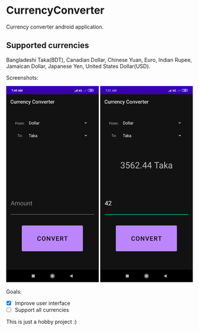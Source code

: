 # CurrencyConverter
Currency converter android application.

## Supported currencies
Bangladeshi Taka(BDT), Canadian Dollar, Chinese Yuan, Euro, Indian Rupee,
Jamaican Dollar, Japanese Yen, United States Dollar(USD).

Screenshots:

<img src="images/default-screenshot.png" width="250"> <img src="images/usage-screenshot.png" width="250">

Goals:

- [x] Improve user interface
- [ ] Support all currencies

This is just a hobby project :)
